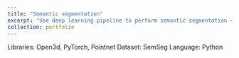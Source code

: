 ```yaml
---
title: "Semantic segmentation"
excerpt: "Use deep learning pipeline to perform semantic segmentation <br/><img src='/images/500x300.png'>"
collection: portfolio
---
```


Libraries: Open3d, PyTorch, Pointnet
Dataset: SemSeg
Language: Python
